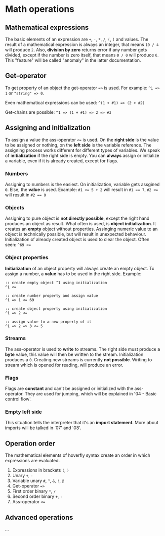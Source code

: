 # Math operations

## Mathematical expressions
The basic elements of an expression are
`+`, `-`, `*`, `/`, `(`, `)` and values.
The result of a mathematical expression is always an
integer, that means `10 / 4` will produce `2`.
Also, **division by zero** returns error if any number
gets divided, except if the number is zero itself,
that means `0 / 0` will produce `0`. This "feature"
will be called "anomaly" in the latter documentation.

## Get-operator
To get property of an object the get-operator `=>` is used.
For example: `^1 => 1` or `"string" => 0`.

Even mathematical expressions can be used:
`^(1 + #1) => (2 + #2)`

Get-chains are possible:
`^1 => (1 + #1) => 2 => #3`

## Assigning and initialization
To assign a value the ass-operator `<=` is used.
On the **right side** is the value to be assigned or nothing,
on the **left side** is the variable reference.
The assigning process works different for different types of variables.
We speak of **initialization** if the right side is empty.
You can **always** assign or initialize a variable, even if it is
already created, except for flags.

### Numbers
Assigning to numbers is the easiest. On initialization,
variable gets assgined `0`. Else, the **value** is used.
Example: `#1 <= 5 + 2` will result in `#1 == 7`,
`#2 <=` will result in `#2 == 0`

### Objects
Assigning to pure object is **not directly possible**,
except the right hand produces an object as result.
What often is used, is **object initialization**.
It creates an **empty** object without properties.
Assinging numeric value to an object is technically
possible, but will result in unexpected behaviour.
Initialization of already created object is used to
clear the object. Often seen: `^69 <=`

### Object properties
**Initialization** of an object property will always create
an empty object. To assign a number, a **value** has to be used
in the right side. Example:
```
:: create empty object ^1 using initialization
^1 <=

:: create number property and assign value
^1 => 1 <= 69

:: create object property using initialization
^1 => 2 <=

:: assign value to a new property of it
^1 => 2 => 3 <= 5
```

### Streams
The ass-operator is used to **write** to streams. The right
side must produce a **byte** value, this value will then
be written to the stream. Initialization produces a `0`.
Creating new streams is currently **not possible**. Writing to
stream which is opened for reading, will produce an error.

### Flags
Flags are **constant** and can't be assigned or initialized with
the ass-operator. They are used for jumping, which will be
explained in '04 - Basic control flow'.

### Empty left side
This situation tells the interpreter that it's an **import statement**.
More about imports will be talked in '07' and '08'.

## Operation order
The mathematical elements of hoverfly syntax create an order
in which expressions are evaluated.
1) Expressions in brackets `(`, `)`
2) Unary `+`, `-`
3) Variable unary `#`, `^`, `&`, `!`, `@`
4) Get-operator `=>`
5) First order binary `*`, `/`
6) Second order binary `+`, `-`
7) Ass-operator `<=`

## Advanced operations
...